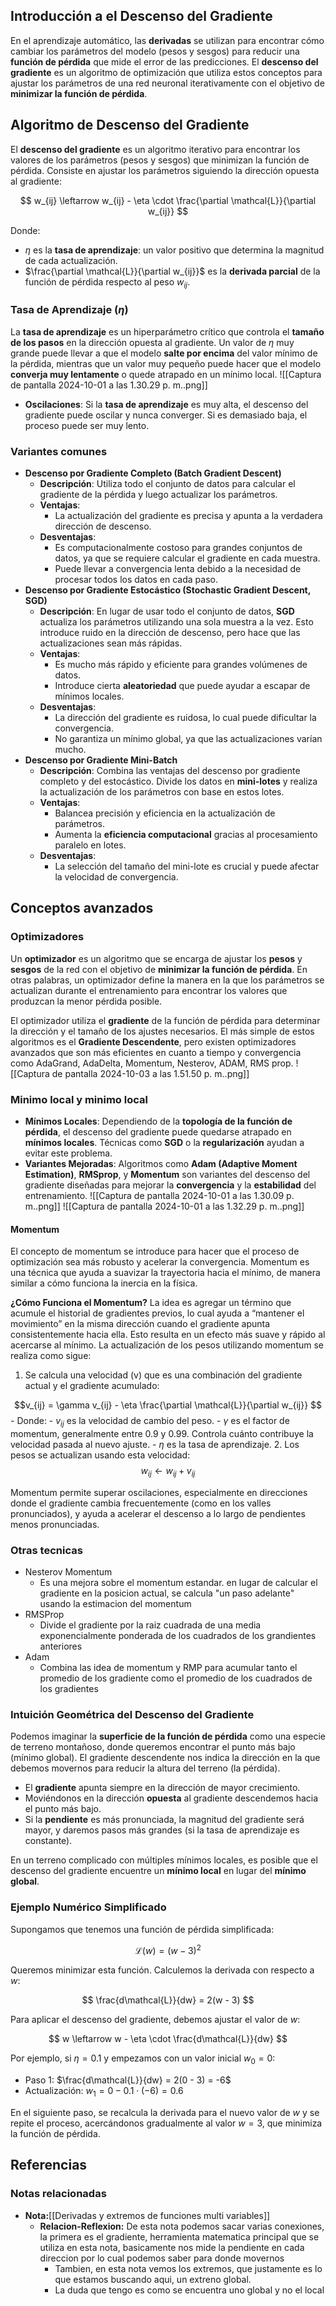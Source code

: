 
## Introducción a el Descenso del Gradiente
En el aprendizaje automático, las **derivadas** se utilizan para encontrar cómo cambiar los parámetros del modelo (pesos y sesgos) para reducir una **función de pérdida** que mide el error de las predicciones. El **descenso del gradiente** es un algoritmo de optimización que utiliza estos conceptos para ajustar los parámetros de una red neuronal iterativamente con el objetivo de **minimizar la función de pérdida**.


## Algoritmo de Descenso del Gradiente
El **descenso del gradiente** es un algoritmo iterativo para encontrar los valores de los parámetros (pesos y sesgos) que minimizan la función de pérdida. Consiste en ajustar los parámetros siguiendo la dirección opuesta al gradiente:

$$
w_{ij} \leftarrow w_{ij} - \eta \cdot \frac{\partial \mathcal{L}}{\partial w_{ij}}
$$

Donde:
- $\eta$ es la **tasa de aprendizaje**: un valor positivo que determina la magnitud de cada actualización.
- $\frac{\partial \mathcal{L}}{\partial w_{ij}}$ es la **derivada parcial** de la función de pérdida respecto al peso $w_{ij}$.

### Tasa de Aprendizaje ($\eta$)
La **tasa de aprendizaje** es un hiperparámetro crítico que controla el **tamaño de los pasos** en la dirección opuesta al gradiente. Un valor de $\eta$ muy grande puede llevar a que el modelo **salte por encima** del valor mínimo de la pérdida, mientras que un valor muy pequeño puede hacer que el modelo **converja muy lentamente** o quede atrapado en un mínimo local.
![[Captura de pantalla 2024-10-01 a las 1.30.29 p. m..png]]
- **Oscilaciones**: Si la **tasa de aprendizaje** es muy alta, el descenso del gradiente puede oscilar y nunca converger. Si es demasiado baja, el proceso puede ser muy lento.


### Variantes comunes
- **Descenso por Gradiente Completo (Batch Gradient Descent)**
	- **Descripción**: Utiliza todo el conjunto de datos para calcular el gradiente de la pérdida y luego actualizar los parámetros.
	- **Ventajas**:
		- La actualización del gradiente es precisa y apunta a la verdadera dirección de descenso.
	- **Desventajas**:
		- Es computacionalmente costoso para grandes conjuntos de datos, ya que se requiere calcular el gradiente en cada muestra.
		- Puede llevar a convergencia lenta debido a la necesidad de procesar todos los datos en cada paso.
- **Descenso por Gradiente Estocástico (Stochastic Gradient Descent, SGD)**
	- **Descripción**: En lugar de usar todo el conjunto de datos, **SGD** actualiza los parámetros utilizando una sola muestra a la vez. Esto introduce ruido en la dirección de descenso, pero hace que las actualizaciones sean más rápidas.
	- **Ventajas**:
		- Es mucho más rápido y eficiente para grandes volúmenes de datos.
		- Introduce cierta **aleatoriedad** que puede ayudar a escapar de mínimos locales.
	- **Desventajas**:
		- La dirección del gradiente es ruidosa, lo cual puede dificultar la convergencia.
		- No garantiza un mínimo global, ya que las actualizaciones varían mucho.
- **Descenso por Gradiente Mini-Batch**
	- **Descripción**: Combina las ventajas del descenso por gradiente completo y del estocástico. Divide los datos en **mini-lotes** y realiza la actualización de los parámetros con base en estos lotes.
	- **Ventajas**:
		- Balancea precisión y eficiencia en la actualización de parámetros.
		- Aumenta la **eficiencia computacional** gracias al procesamiento paralelo en lotes.
	- **Desventajas**:
		- La selección del tamaño del mini-lote es crucial y puede afectar la velocidad de convergencia.

## Conceptos avanzados
### Optimizadores
Un **optimizador** es un algoritmo que se encarga de ajustar los **pesos** y **sesgos** de la red con el objetivo de **minimizar la función de pérdida**. En otras palabras, un optimizador define la manera en la que los parámetros se actualizan durante el entrenamiento para encontrar los valores que produzcan la menor pérdida posible.


El optimizador utiliza el **gradiente** de la función de pérdida para determinar la dirección y el tamaño de los ajustes necesarios. El más simple de estos algoritmos es el **Gradiente Descendente**, pero existen optimizadores avanzados que son más eficientes en cuanto a tiempo y convergencia como AdaGrand, AdaDelta, Momentum, Nesterov, ADAM, RMS prop.
![[Captura de pantalla 2024-10-03 a las 1.51.50 p. m..png]]
### Minimo local y minimo local
- **Mínimos Locales**: Dependiendo de la **topología de la función de pérdida**, el descenso del gradiente puede quedarse atrapado en **mínimos locales**. Técnicas como **SGD** o la **regularización** ayudan a evitar este problema.
- **Variantes Mejoradas**: Algoritmos como **Adam (Adaptive Moment Estimation)**, **RMSprop**, y **Momentum** son variantes del descenso del gradiente diseñadas para mejorar la **convergencia** y la **estabilidad** del entrenamiento.
![[Captura de pantalla 2024-10-01 a las 1.30.09 p. m..png]]
![[Captura de pantalla 2024-10-01 a las 1.32.29 p. m..png]]

#### Momentum

El concepto de momentum se introduce para hacer que el proceso de optimización sea más robusto y acelerar la convergencia. Momentum es una técnica que ayuda a suavizar la trayectoria hacia el mínimo, de manera similar a cómo funciona la inercia en la física.

**¿Cómo Funciona el Momentum?**
La idea es agregar un término que acumule el historial de gradientes previos, lo cual ayuda a “mantener el movimiento” en la misma dirección cuando el gradiente apunta consistentemente hacia ella. Esto resulta en un efecto más suave y rápido al acercarse al mínimo.
La actualización de los pesos utilizando momentum se realiza como sigue:
1.	Se calcula una velocidad (v) que es una combinación del gradiente actual y el gradiente acumulado:

$$v_{ij} = \gamma v_{ij} - \eta \frac{\partial \mathcal{L}}{\partial w_{ij}}
$$
	- Donde:
		- $v_{ij}$ es la velocidad de cambio del peso.
		- $\gamma$ es el factor de momentum, generalmente entre 0.9 y 0.99. Controla cuánto contribuye la velocidad pasada al nuevo ajuste.
		- $\eta$ es la tasa de aprendizaje.
2.	Los pesos se actualizan usando esta velocidad:
$$
w_{ij} \leftarrow w_{ij} + v_{ij}
$$

Momentum permite superar oscilaciones, especialmente en direcciones donde el gradiente cambia frecuentemente (como en los valles pronunciados), y ayuda a acelerar el descenso a lo largo de pendientes menos pronunciadas.

### Otras tecnicas
- Nesterov Momentum
	- Es una mejora sobre el momentum estandar. en lugar de calcular el gradiente en la posicion actual, se calcula "un paso adelante" usando la estimacion del momentum
- RMSProp
	- Divide el gradiente por la raiz cuadrada de una media exponencialmente ponderada de los cuadrados de los grandientes anteriores
- Adam
	- Combina las idea de momentum y RMP para acumular tanto el promedio de los gradiente como el promedio de los cuadrados de los gradientes



### **Intuición Geométrica del Descenso del Gradiente**
Podemos imaginar la **superficie de la función de pérdida** como una especie de terreno montañoso, donde queremos encontrar el punto más bajo (mínimo global). El gradiente descendente nos indica la dirección en la que debemos movernos para reducir la altura del terreno (la pérdida).

- El **gradiente** apunta siempre en la dirección de mayor crecimiento.
- Moviéndonos en la dirección **opuesta** al gradiente descendemos hacia el punto más bajo.
- Si la **pendiente** es más pronunciada, la magnitud del gradiente será mayor, y daremos pasos más grandes (si la tasa de aprendizaje es constante).

En un terreno complicado con múltiples mínimos locales, es posible que el descenso del gradiente encuentre un **mínimo local** en lugar del **mínimo global**.

### **Ejemplo Numérico Simplificado**
Supongamos que tenemos una función de pérdida simplificada:

$$
\mathcal{L}(w) = (w - 3)^2
$$

Queremos minimizar esta función. Calculemos la derivada con respecto a $w$:

$$
\frac{d\mathcal{L}}{dw} = 2(w - 3)
$$

Para aplicar el descenso del gradiente, debemos ajustar el valor de $w$:

$$
w \leftarrow w - \eta \cdot \frac{d\mathcal{L}}{dw}
$$

Por ejemplo, si $\eta = 0.1$ y empezamos con un valor inicial $w_0 = 0$:

- Paso 1: $\frac{d\mathcal{L}}{dw} = 2(0 - 3) = -6$
- Actualización: $w_1 = 0 - 0.1 \cdot (-6) = 0.6$

En el siguiente paso, se recalcula la derivada para el nuevo valor de $w$ y se repite el proceso, acercándonos gradualmente al valor $w = 3$, que minimiza la función de pérdida.

## Referencias
### Notas relacionadas
- **Nota:**[[Derivadas y extremos de funciones multi variables]]
	- **Relacion-Reflexion:** De esta nota podemos sacar varias conexiones, la primera es el gradiente, herramienta matematica principal que se utiliza en esta nota, basicamente nos mide la pendiente en cada direccion por lo cual podemos saber para donde movernos
		- Tambien, en esta nota vemos los extremos, que justamente es lo que estamos buscando aqui, un extreno global.
		- La duda que tengo es como se encuentra uno global y no el local